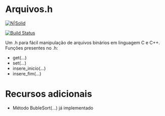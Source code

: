 # Arquivos.h

[![N|Solid](https://cldup.com/dTxpPi9lDf.thumb.png)](https://nodesource.com/products/nsolid)

[![Build Status](https://travis-ci.org/joemccann/dillinger.svg?branch=master)](https://travis-ci.org/joemccann/dillinger)

Um .h para fácil manipulação de arquivos binários em linguagem C e C++.
Funções presentes no .h:

  - get(...)
  - set(...)
  - insere_inicio(...)
  - insere_fim(...)

# Recursos adicionais

  - Método BubleSort(...) já implementado
